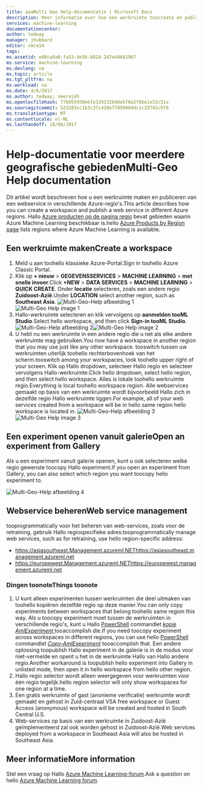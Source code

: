 ```yaml
---
title: aaaMulti Geo Help-documentatie | Microsoft Docs
description: Meer informatie over hoe een werkruimte toocreate en publiceren van een webservice in een Azure-regio verschilt Hallo Zuid-centraal VS (SCUS) Azure-regio.
services: machine-learning
documentationcenter: 
author: tedway
manager: jhubbard
editor: rmca14
tags: 
ms.assetid: ed0ca8a8-fa53-4e56-b824-2d7e44641967
ms.service: machine-learning
ms.devlang: na
ms.topic: article
ms.tgt_pltfrm: na
ms.workload: na
ms.date: 4/6/2017
ms.author: tedway; neerajkh
ms.openlocfilehash: 77b055950ebfe329131b40e5f0a2f6be1e33c51e
ms.sourcegitcommit: 523283cc1b3c37c428e77850964dc1c33742c5f0
ms.translationtype: MT
ms.contentlocale: nl-NL
ms.lasthandoff: 10/06/2017
---
```

# <a name="multi-geo-help-documentation"></a><span data-ttu-id="bebff-103">Help-documentatie voor meerdere geografische gebieden</span><span class="sxs-lookup"><span data-stu-id="bebff-103">Multi-Geo Help documentation</span></span>
<span data-ttu-id="bebff-104">Dit artikel wordt beschreven hoe u een werkruimte maken en publiceren van een webservice in verschillende Azure-regio's.</span><span class="sxs-lookup"><span data-stu-id="bebff-104">This article describes how you can create a workspace and publish a web service in different Azure regions.</span></span>  <span data-ttu-id="bebff-105">Hallo [Azure producten op de pagina regio](https://azure.microsoft.com/en-us/regions/services/) bevat gebieden waarin Azure Machine Learning beschikbaar is.</span><span class="sxs-lookup"><span data-stu-id="bebff-105">hello [Azure Products by Region page](https://azure.microsoft.com/en-us/regions/services/) lists regions where Azure Machine Learning is available.</span></span>

## <a name="create-a-workspace"></a><span data-ttu-id="bebff-106">Een werkruimte maken</span><span class="sxs-lookup"><span data-stu-id="bebff-106">Create a workspace</span></span>
1. <span data-ttu-id="bebff-107">Meld u aan toohello klassieke Azure-Portal.</span><span class="sxs-lookup"><span data-stu-id="bebff-107">Sign in toohello Azure Classic Portal.</span></span>
2. <span data-ttu-id="bebff-108">Klik op **+ nieuw** > **GEGEVENSSERVICES** > **MACHINE LEARNING** > **met snelle invoer**.</span><span class="sxs-lookup"><span data-stu-id="bebff-108">Click **+NEW** > **DATA SERVICES** > **MACHINE LEARNING** > **QUICK CREATE**.</span></span>  <span data-ttu-id="bebff-109">Onder **locatie** selecteren, zoals een andere regio **Zuidoost-Azië**.</span><span class="sxs-lookup"><span data-stu-id="bebff-109">Under **LOCATION** select another region, such as **Southeast Asia**.</span></span>
   <span data-ttu-id="bebff-110">![Multi-Geo-Help afbeelding 1][1]</span><span class="sxs-lookup"><span data-stu-id="bebff-110">![Multi-Geo Help image 1][1]</span></span>
3. <span data-ttu-id="bebff-111">Hallo-werkruimte selecteren en klik vervolgens op **aanmelden tooML Studio**.</span><span class="sxs-lookup"><span data-stu-id="bebff-111">Select hello workspace, and then click **Sign-in tooML Studio**.</span></span>
   <span data-ttu-id="bebff-112">![Multi-Geo-Help afbeelding 2][2]</span><span class="sxs-lookup"><span data-stu-id="bebff-112">![Multi-Geo Help image 2][2]</span></span>
4. <span data-ttu-id="bebff-113">U hebt nu een werkruimte in een andere regio die u net als elke andere werkruimte mag gebruiken.</span><span class="sxs-lookup"><span data-stu-id="bebff-113">You now have a workspace in another region that you may use just like any other workspace.</span></span> <span data-ttu-id="bebff-114">tooswitch tussen uw werkruimten uiterlijk toohello rechterbovenhoek van het scherm.</span><span class="sxs-lookup"><span data-stu-id="bebff-114">tooswitch among your workspaces, look toohello upper right of your screen.</span></span> <span data-ttu-id="bebff-115">Klik op Hallo dropdown, selecteer Hallo regio en selecteer vervolgens Hallo-werkruimte.</span><span class="sxs-lookup"><span data-stu-id="bebff-115">Click hello dropdown, select hello region, and then select hello workspace.</span></span> <span data-ttu-id="bebff-116">Alles is lokale toohello werkruimte regio.</span><span class="sxs-lookup"><span data-stu-id="bebff-116">Everything is local toohello workspace region.</span></span>  <span data-ttu-id="bebff-117">Alle webservices gemaakt op basis van een werkruimte wordt bijvoorbeeld Hallo zich in dezelfde regio Hallo werkruimte liggen.</span><span class="sxs-lookup"><span data-stu-id="bebff-117">For example, all of your web services created from a workspace will be in hello same region hello workspace is located in.</span></span>
   <span data-ttu-id="bebff-118">![Multi-Geo-Help afbeelding 3][3]</span><span class="sxs-lookup"><span data-stu-id="bebff-118">![Multi-Geo Help image 3][3]</span></span>

## <a name="open-an-experiment-from-gallery"></a><span data-ttu-id="bebff-119">Een experiment openen vanuit galerie</span><span class="sxs-lookup"><span data-stu-id="bebff-119">Open an experiment from Gallery</span></span>
<span data-ttu-id="bebff-120">Als u een experiment vanuit galerie openen, kunt u ook selecteren welke regio gewenste toocopy Hallo experiment.</span><span class="sxs-lookup"><span data-stu-id="bebff-120">If you open an experiment from Gallery, you can also select which region you want toocopy hello experiment to.</span></span>

![Multi-Geo-Help afbeelding 4][4a]

## <a name="web-service-management"></a><span data-ttu-id="bebff-122">Webservice beheren</span><span class="sxs-lookup"><span data-stu-id="bebff-122">Web service management</span></span>
<span data-ttu-id="bebff-123">tooprogrammatically voor het beheren van web-services, zoals voor de retraining, gebruik Hallo regiospecifieke adres:</span><span class="sxs-lookup"><span data-stu-id="bebff-123">tooprogrammatically manage web services, such as for retraining, use hello region-specific address:</span></span>

* <span data-ttu-id="bebff-124">https://asiasoutheast.Management.azureml.NET</span><span class="sxs-lookup"><span data-stu-id="bebff-124">https://asiasoutheast.management.azureml.net</span></span>
* <span data-ttu-id="bebff-125">https://europewest.Management.azureml.NET</span><span class="sxs-lookup"><span data-stu-id="bebff-125">https://europewest.management.azureml.net</span></span>

### <a name="things-toonote"></a><span data-ttu-id="bebff-126">Dingen toonote</span><span class="sxs-lookup"><span data-stu-id="bebff-126">Things toonote</span></span>
1. <span data-ttu-id="bebff-127">U kunt alleen experimenten tussen werkruimten die deel uitmaken van toohello kopiëren dezelfde regio op deze manier.</span><span class="sxs-lookup"><span data-stu-id="bebff-127">You can only copy experiments between workspaces that belong toohello same region this way.</span></span> <span data-ttu-id="bebff-128">Als u toocopy experiment moet tussen de werkruimten in verschillende regio's, kunt u Hallo [PowerShell](http://aka.ms/amlps) commandlet [ *kopie AmlExperiment* ](https://github.com/hning86/azuremlps/blob/master/README.md#copy-amlexperiment) tooaccomplish die.</span><span class="sxs-lookup"><span data-stu-id="bebff-128">If you need toocopy experiment across workspaces in different regions, you can use hello [PowerShell](http://aka.ms/amlps) commandlet [*Copy-AmlExperiment*](https://github.com/hning86/azuremlps/blob/master/README.md#copy-amlexperiment) tooaccomplish that.</span></span> <span data-ttu-id="bebff-129">Een andere oplossing toopublish Hallo experiment in de galerie is in de modus voor niet-vermelde en opent u het in de werkruimte Hallo van Hallo andere regio.</span><span class="sxs-lookup"><span data-stu-id="bebff-129">Another workaround is toopublish hello experiment into Gallery in unlisted mode, then open it in hello workspace from hello other region.</span></span>
2. <span data-ttu-id="bebff-130">Hallo regio selector wordt alleen weergegeven voor werkruimten voor één regio tegelijk.</span><span class="sxs-lookup"><span data-stu-id="bebff-130">hello region selector will only show workspaces for one region at a time.</span></span>  
3. <span data-ttu-id="bebff-131">Een gratis werkruimte of gast (anonieme verificatie) werkruimte wordt gemaakt en gehost in Zuid-centraal VS</span><span class="sxs-lookup"><span data-stu-id="bebff-131">A free workspace or Guest Access (anonymous) workspace will be created and hosted in South Central U.S.</span></span>  
4. <span data-ttu-id="bebff-132">Web-services op basis van een werkruimte in Zuidoost-Azië geïmplementeerd zal ook worden gehost in Zuidoost-Azië.</span><span class="sxs-lookup"><span data-stu-id="bebff-132">Web services deployed from a workspace in Southeast Asia will also be hosted in Southeast Asia.</span></span>  

## <a name="more-information"></a><span data-ttu-id="bebff-133">Meer informatie</span><span class="sxs-lookup"><span data-stu-id="bebff-133">More information</span></span>
<span data-ttu-id="bebff-134">Stel een vraag op Hallo [Azure Machine Learning-forum](https://social.msdn.microsoft.com/Forums/azure/home?forum=MachineLearning).</span><span class="sxs-lookup"><span data-stu-id="bebff-134">Ask a question on hello [Azure Machine Learning forum](https://social.msdn.microsoft.com/Forums/azure/home?forum=MachineLearning).</span></span>

<!--Image references-->
[1]: ./media/machine-learning-multi-geo/multi-geo_1.png
[2]: ./media/machine-learning-multi-geo/multi-geo_2.png
[3]: ./media/machine-learning-multi-geo/multi-geo_3.png
[4a]: ./media/machine-learning-multi-geo/multi-geo_4a.png
